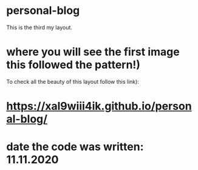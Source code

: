 # personal-blog

This is the third my layout.
# where you will see the first image this followed the pattern!)

To check all the beauty of this layout follow this link):

# https://xal9wiii4ik.github.io/personal-blog/

# date the code was written: 11.11.2020
